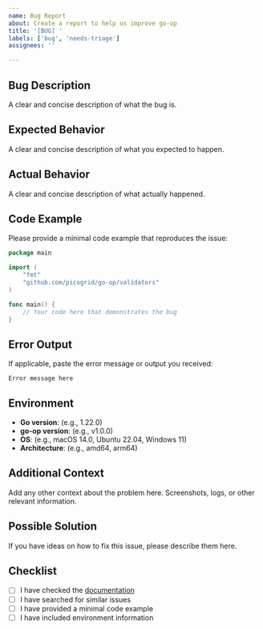 ```yaml
---
name: Bug Report
about: Create a report to help us improve go-op
title: '[BUG] '
labels: ['bug', 'needs-triage']
assignees: ''

---
```


## Bug Description
A clear and concise description of what the bug is.

## Expected Behavior
A clear and concise description of what you expected to happen.

## Actual Behavior
A clear and concise description of what actually happened.

## Code Example
Please provide a minimal code example that reproduces the issue:

```go
package main

import (
    "fmt"
    "github.com/picogrid/go-op/validators"
)

func main() {
    // Your code here that demonstrates the bug
}
```

## Error Output
If applicable, paste the error message or output you received:

```
Error message here
```

## Environment
- **Go version**: (e.g., 1.22.0)
- **go-op version**: (e.g., v1.0.0)
- **OS**: (e.g., macOS 14.0, Ubuntu 22.04, Windows 11)
- **Architecture**: (e.g., amd64, arm64)

## Additional Context
Add any other context about the problem here. Screenshots, logs, or other relevant information.

## Possible Solution
If you have ideas on how to fix this issue, please describe them here.

## Checklist
- [ ] I have checked the [documentation](https://github.com/picogrid/go-op#readme)
- [ ] I have searched for similar issues
- [ ] I have provided a minimal code example
- [ ] I have included environment information
